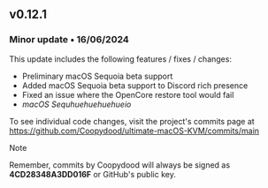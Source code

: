 ## v0.12.1

### Minor update • 16/06/2024

This update includes the following features / fixes / changes:

- Preliminary macOS Sequoia beta support
- Added macOS Sequoia beta support to Discord rich presence
- Fixed an issue where the OpenCore restore tool would fail
- *macOS Sequhuehuehuehueio*

To see individual code changes, visit the project's commits page at <https://github.com/Coopydood/ultimate-macOS-KVM/commits/main>

> [!NOTE]
> Remember, commits by Coopydood will always be signed as **4CD28348A3DD016F** or GitHub's public key.
